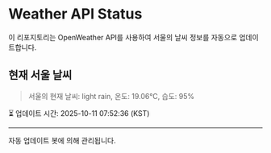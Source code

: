 
# Weather API Status

이 리포지토리는 OpenWeather API를 사용하여 서울의 날씨 정보를 자동으로 업데이트합니다.

## 현재 서울 날씨
> 서울의 현재 날씨: light rain, 온도: 19.06°C, 습도: 95%

⏳ 업데이트 시간: 2025-10-11 07:52:36 (KST)

---
자동 업데이트 봇에 의해 관리됩니다.
